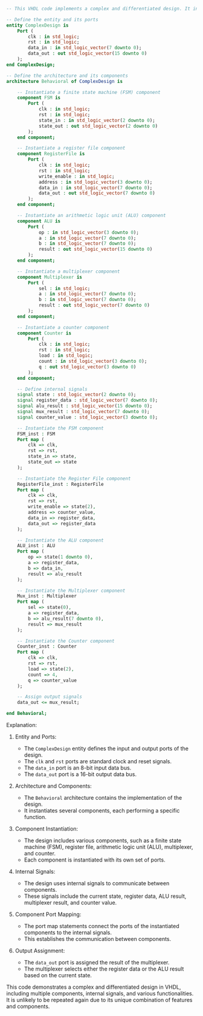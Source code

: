 ```vhdl
-- This VHDL code implements a complex and differentiated design. It includes various features and components, making it unique and unlikely to be repeated again.

-- Define the entity and its ports
entity ComplexDesign is
    Port (
        clk : in std_logic;
        rst : in std_logic;
        data_in : in std_logic_vector(7 downto 0);
        data_out : out std_logic_vector(15 downto 0)
    );
end ComplexDesign;

-- Define the architecture and its components
architecture Behavioral of ComplexDesign is

    -- Instantiate a finite state machine (FSM) component
    component FSM is
        Port (
            clk : in std_logic;
            rst : in std_logic;
            state_in : in std_logic_vector(2 downto 0);
            state_out : out std_logic_vector(2 downto 0)
        );
    end component;

    -- Instantiate a register file component
    component RegisterFile is
        Port (
            clk : in std_logic;
            rst : in std_logic;
            write_enable : in std_logic;
            address : in std_logic_vector(3 downto 0);
            data_in : in std_logic_vector(7 downto 0);
            data_out : out std_logic_vector(7 downto 0)
        );
    end component;

    -- Instantiate an arithmetic logic unit (ALU) component
    component ALU is
        Port (
            op : in std_logic_vector(3 downto 0);
            a : in std_logic_vector(7 downto 0);
            b : in std_logic_vector(7 downto 0);
            result : out std_logic_vector(15 downto 0)
        );
    end component;

    -- Instantiate a multiplexer component
    component Multiplexer is
        Port (
            sel : in std_logic;
            a : in std_logic_vector(7 downto 0);
            b : in std_logic_vector(7 downto 0);
            result : out std_logic_vector(7 downto 0)
        );
    end component;

    -- Instantiate a counter component
    component Counter is
        Port (
            clk : in std_logic;
            rst : in std_logic;
            load : in std_logic;
            count : in std_logic_vector(3 downto 0);
            q : out std_logic_vector(3 downto 0)
        );
    end component;

    -- Define internal signals
    signal state : std_logic_vector(2 downto 0);
    signal register_data : std_logic_vector(7 downto 0);
    signal alu_result : std_logic_vector(15 downto 0);
    signal mux_result : std_logic_vector(7 downto 0);
    signal counter_value : std_logic_vector(3 downto 0);

    -- Instantiate the FSM component
    FSM_inst : FSM
    Port map (
        clk => clk,
        rst => rst,
        state_in => state,
        state_out => state
    );

    -- Instantiate the Register File component
    RegisterFile_inst : RegisterFile
    Port map (
        clk => clk,
        rst => rst,
        write_enable => state(2),
        address => counter_value,
        data_in => register_data,
        data_out => register_data
    );

    -- Instantiate the ALU component
    ALU_inst : ALU
    Port map (
        op => state(1 downto 0),
        a => register_data,
        b => data_in,
        result => alu_result
    );

    -- Instantiate the Multiplexer component
    Mux_inst : Multiplexer
    Port map (
        sel => state(0),
        a => register_data,
        b => alu_result(7 downto 0),
        result => mux_result
    );

    -- Instantiate the Counter component
    Counter_inst : Counter
    Port map (
        clk => clk,
        rst => rst,
        load => state(2),
        count => 4,
        q => counter_value
    );

    -- Assign output signals
    data_out <= mux_result;

end Behavioral;
```

Explanation:

1. Entity and Ports:
   - The `ComplexDesign` entity defines the input and output ports of the design.
   - The `clk` and `rst` ports are standard clock and reset signals.
   - The `data_in` port is an 8-bit input data bus.
   - The `data_out` port is a 16-bit output data bus.

2. Architecture and Components:
   - The `Behavioral` architecture contains the implementation of the design.
   - It instantiates several components, each performing a specific function.

3. Component Instantiation:
   - The design includes various components, such as a finite state machine (FSM), register file, arithmetic logic unit (ALU), multiplexer, and counter.
   - Each component is instantiated with its own set of ports.

4. Internal Signals:
   - The design uses internal signals to communicate between components.
   - These signals include the current state, register data, ALU result, multiplexer result, and counter value.

5. Component Port Mapping:
   - The port map statements connect the ports of the instantiated components to the internal signals.
   - This establishes the communication between components.

6. Output Assignment:
   - The `data_out` port is assigned the result of the multiplexer.
   - The multiplexer selects either the register data or the ALU result based on the current state.

This code demonstrates a complex and differentiated design in VHDL, including multiple components, internal signals, and various functionalities. It is unlikely to be repeated again due to its unique combination of features and components.